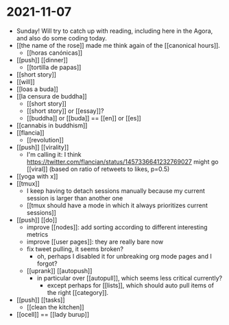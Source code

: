 # 2021-11-07

- Sunday! Will try to catch up with reading, including here in the Agora, and also do some coding today.
- [[the name of the rose]] made me think again of the [[canonical hours]].
  - [[horas canónicas]]
- [[push]] [[dinner]]
  - [[tortilla de papas]]
- [[short story]]
- [[will]]
- [[loas a buda]]
- [[la censura de buddha]]
  - [[short story]]
  - [[short story]] or [[essay]]?
  - [[buddha]] or [[buda]] == [[en]] or [[es]]
- [[cannabis in buddhism]]
- [[flancia]]
  - [[revolution]]
- [[push]] [[virality]]
  - I'm calling it: I think https://twitter.com/flancian/status/1457336641232769027 might go [[viral]] (based on ratio of retweets to likes, p=0.5)
- [[yoga with x]]
- [[tmux]]
  - I keep having to detach sessions manually because my current session is larger than another one
  - [[tmux should have a mode in which it always prioritizes current sessions]]
- [[push]] [[do]]
  - improve [[nodes]]: add sorting according to different interesting metrics
  - improve [[user pages]]: they are really bare now
  - fix tweet pulling, it seems broken?
    - oh, perhaps I disabled it for unbreaking org mode pages and I forgot?
  - [[uprank]] [[autopush]]
    - in particular over [[autopull]], which seems less critical currently?
      - except perhaps for [[lists]], which should auto pull items of the right [[category]].
- [[push]] [[tasks]]
  - [[clean the kitchen]]
- [[ocell]] == [[lady burup]]
